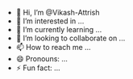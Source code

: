 - 👋 Hi, I’m @Vikash-Attrish
- 👀 I’m interested in ...
- 🌱 I’m currently learning ...
- 💞️ I’m looking to collaborate on ...
- 📫 How to reach me ...
- 😄 Pronouns: ...
- ⚡ Fun fact: ...

<!---
Vikash-Attrish/Vikash-Attrish is a ✨ special ✨ repository because its `README.md` (this file) appears on your GitHub profile.
You can click the Preview link to take a look at your changes.
--->

